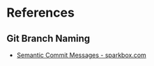 # References

## Git Branch Naming

- [Semantic Commit Messages - sparkbox.com](https://sparkbox.com/foundry/semantic_commit_messages)
